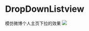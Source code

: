 # DropDownListview
模仿微博个人主页下拉的效果
![](https://github.com/l123456789jy/DropDownListview/blob/master/GIF.gif)
